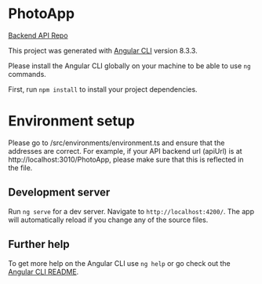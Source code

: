 # PhotoApp

[Backend API Repo](https://github.com/brandonwilliams/PhotoAppDemoAPI)

This project was generated with [Angular CLI](https://github.com/angular/angular-cli) version 8.3.3.

Please install the Angular CLI globally on your machine to be able to use `ng` commands.

First, run `npm install` to install your project dependencies.

# Environment setup

Please go to /src/environments/environment.ts and ensure that the addresses are correct. For example, if your API backend url (apiUrl) is at http://localhost:3010/PhotoApp, please make sure that this is reflected in the file.

## Development server

Run `ng serve` for a dev server. Navigate to `http://localhost:4200/`. The app will automatically reload if you change any of the source files.


## Further help

To get more help on the Angular CLI use `ng help` or go check out the [Angular CLI README](https://github.com/angular/angular-cli/blob/master/README.md).
